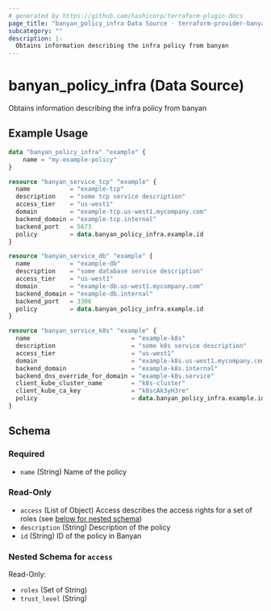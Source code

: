 ```yaml
---
# generated by https://github.com/hashicorp/terraform-plugin-docs
page_title: "banyan_policy_infra Data Source - terraform-provider-banyan"
subcategory: ""
description: |-
  Obtains information describing the infra policy from banyan
---
```


# banyan_policy_infra (Data Source)

Obtains information describing the infra policy from banyan

## Example Usage

```terraform
data "banyan_policy_infra" "example" {
    name = "my-example-policy"
}

resource "banyan_service_tcp" "example" {
  name           = "example-tcp"
  description    = "some tcp service description"
  access_tier    = "us-west1"
  domain         = "example-tcp.us-west1.mycompany.com"
  backend_domain = "example-tcp.internal"
  backend_port   = 5673
  policy         = data.banyan_policy_infra.example.id
}

resource "banyan_service_db" "example" {
  name           = "example-db"
  description    = "some database service description"
  access_tier    = "us-west1"
  domain         = "example-db.us-west1.mycompany.com"
  backend_domain = "example-db.internal"
  backend_port   = 3306
  policy         = data.banyan_policy_infra.example.id
}

resource "banyan_service_k8s" "example" {
  name                            = "example-k8s"
  description                     = "some k8s service description"
  access_tier                     = "us-west1"
  domain                          = "example-k8s.us-west1.mycompany.com"
  backend_domain                  = "example-k8s.internal"
  backend_dns_override_for_domain = "example-k8s.service"
  client_kube_cluster_name        = "k8s-cluster"
  client_kube_ca_key              = "k8scAk3yH3re"
  policy                          = data.banyan_policy_infra.example.id
}
```

<!-- schema generated by tfplugindocs -->
## Schema

### Required

- `name` (String) Name of the policy

### Read-Only

- `access` (List of Object) Access describes the access rights for a set of roles (see [below for nested schema](#nestedatt--access))
- `description` (String) Description of the policy
- `id` (String) ID of the policy in Banyan

<a id="nestedatt--access"></a>
### Nested Schema for `access`

Read-Only:

- `roles` (Set of String)
- `trust_level` (String)
